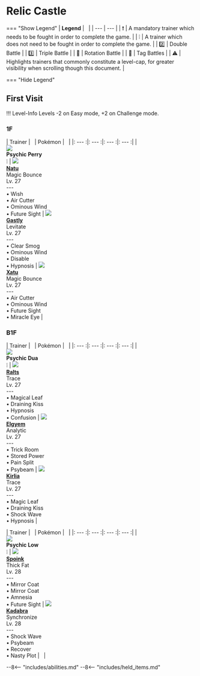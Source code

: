 # Relic Castle

=== "Show Legend"
    | __Legend__ | &nbsp; |
    | --- | --- |
    | :exclamation: | A mandatory trainer which needs to be fought in order to complete the game. |
    | :grey_exclamation: | A trainer which does not need to be fought in order to complete the game. |
    | :two:  | Double Battle | 
    |  :three:  | Triple Battle |
    | :arrows_counterclockwise:  | Rotation Battle |
    | :handshake: | Tag Battles |
    | :warning: | Highlights trainers that commonly constitute a level-cap, for greater visibility when scrolling though this document. |

=== "Hide Legend"
&nbsp;

## First Visit

!!! Level-Info
    Levels -2 on Easy mode, +2 on Challenge mode.


### 1F

| Trainer | &nbsp; | Pokémon | &nbsp; |
|: --- :|: --- :|: --- :|: --- :|
| <br>![][PsychicPerry]<br>__Psychic Perry__<br>:grey_exclamation:  | ![][177] <br> __[Natu]__ <br>Magic Bounce<br>Lv. 27<br>---<br>• Wish<br>• Air Cutter<br>• Ominous Wind<br>• Future Sight | ![][92] <br> __[Gastly]__ <br>Levitate<br>Lv. 27<br>---<br>• Clear Smog<br>• Ominous Wind<br>• Disable<br>• Hypnosis | ![][178] <br> __[Xatu]__ <br>Magic Bounce<br>Lv. 27<br>---<br>• Air Cutter<br>• Ominous Wind<br>• Future Sight<br>• Miracle Eye |


### B1F

| Trainer | &nbsp; | Pokémon | &nbsp; |
|: --- :|: --- :|: --- :|: --- :|
| <br>![][PsychicDua]<br>__Psychic Dua__<br>:grey_exclamation:  | ![][280] <br> __[Ralts]__ <br>Trace<br>Lv. 27<br>---<br>• Magical Leaf<br>• Draining Kiss<br>• Hypnosis<br>• Confusion | ![][605] <br> __[Elgyem]__ <br>Analytic<br>Lv. 27<br>---<br>• Trick Room<br>• Stored Power<br>• Pain Split<br>• Psybeam | ![][281] <br> __[Kirlia]__ <br>Trace<br>Lv. 27<br>---<br>• Magic Leaf<br>• Draining Kiss<br>• Shock Wave<br>• Hypnosis |

| Trainer | &nbsp; | Pokémon | &nbsp; |
|: --- :|: --- :|: --- :|: --- :|
| <br>![][PsychicLow]<br>__Psychic Low__<br>:grey_exclamation:  | ![][325] <br> __[Spoink]__ <br>Thick Fat<br>Lv. 28<br>---<br>• Mirror Coat<br>• Mirror Coat<br>• Amnesia<br>• Future Sight | ![][64] <br> __[Kadabra]__ <br>Synchronize<br>Lv. 28<br>---<br>• Shock Wave<br>• Psybeam<br>• Recover<br>• Nasty Plot | &nbsp; |





--8<-- "includes/abilities.md"
--8<-- "includes/held_items.md"

[PsychicPerry]: ../img/Trainers/Psychic_Male.gif
[177]: ../img/animated/177.gif
[Natu]: ../pokemons/177/
[92]: ../img/animated/92.gif
[Gastly]: ../pokemons/092/
[178]: ../img/animated/178.gif
[Xatu]: ../pokemons/178/
[PsychicDua]: ../img/Trainers/Psychic_Male.gif
[280]: ../img/animated/280.gif
[Ralts]: ../pokemons/280/
[605]: ../img/animated/605.gif
[Elgyem]: ../pokemons/605/
[281]: ../img/animated/281.gif
[Kirlia]: ../pokemons/281/
[PsychicLow]: ../img/Trainers/Psychic_Male.gif
[325]: ../img/animated/325.gif
[Spoink]: ../pokemons/325/
[64]: ../img/animated/64.gif
[Kadabra]: ../pokemons/064/